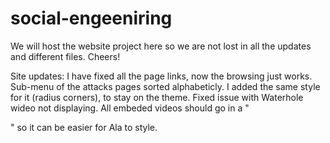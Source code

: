 # social-engeeniring
We will host the website project here so we are not lost in all the updates and different files. 
Cheers!


Site updates: I have fixed all the page links, now the browsing just works. Sub-menu of the attacks pages sorted alphabeticly. I added the same style for it (radius corners), to stay on the theme. Fixed issue with Waterhole wideo not displaying. All embeded videos should go in a "<div class="video box">" so it can be easier for Ala to style. 
  
